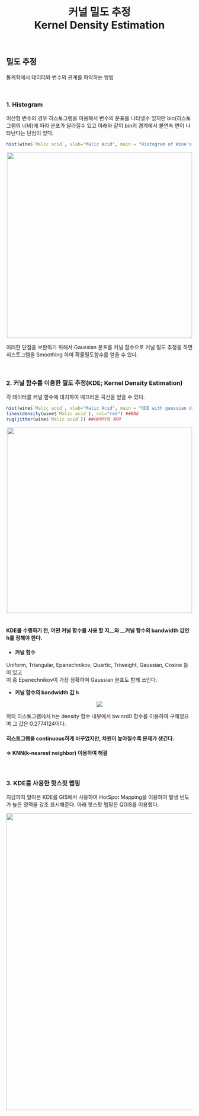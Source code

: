 # <center> 커널 밀도 추정<br>Kernel Density Estimation

<br>

## 밀도 추정

통계학에서 데이터와 변수의 관계를 파악하는 방법

<br>

### 1. Histogram

이산형 변수의 경우 히스토그램을 이용해서 변수의 분포를 나타낼수 있지만 bin(히스토그램의 너비)에 따라 분포가 달라질수 있고 아래와 같이 bin의 경계에서 불연속 면이 나타난다는 단점이 있다.



```R
hist(wine$`Malic acid`, xlab="Malic Acid", main = "Histogram of Wine's Malic Acid")
```

<center>

<img src="https://github.com/saebuck/17SeoulBigdataCampusContest/blob/master/Image/Histogram.PNG?raw=true" width="500">

</center>

이러한 단점을 보완하기 위해서 Gaussian 분포를 커널 함수으로 커널 밀도 추정을 하면 히스토그램을 Smoothing 하여 확률밀도함수를 얻을 수 있다.

<br>

### 2. 커널 함수를 이용한 밀도 추정(KDE; Kernel Density Estimation)

각 데이터를 커널 함수에 대치하여 매끄러운 곡선을 얻을 수 있다.

```R
hist(wine$`Malic acid`, xlab="Malic Acid", main = "KDE with gaussian distribution", prob=T) ## 히스토그램
lines(density(wine$`Malic acid`), col="red") ##KDE
rug(jitter(wine$`Malic acid`)) ##데이터의 위치
```

<center>

<img src="C:\Github\17SeoulBigdataCampusContest\Image\KDEwithGaussian.PNG" width="500">

</center>

<br>

#### KDE를 수행하기 전, 어떤 커널 함수를 사용 할 지__와 __커널 함수의 bandwidth 값인 h를 정해야 한다.

- __커널 함수__

Uniform, Triangular, Epanechnikov, Quartic, Triweight, Gaussian, Cosine 등이 있고<br>이 중 Epanechnikov이 가장 정확하며 Gaussian 분포도 함께 쓰인다.



- __커널 함수의 bandwidth 값 h__

<center>

<img src="C:\Github\17SeoulBigdataCampusContest\Image\KDE_h.PNG">

</center>

위의 히스토그램에서 h는 density 함수 내부에서 bw.nrd0 함수를 이용하여 구해졌으며 그 값은 0.2774124이다.



#### 히스토그램을 continuous하게 바꾸었지만, 차원이 높아질수록 문제가 생긴다.

#### => KNN(k-nearest neighbor) 이용하여 해결

<br>

### 3. KDE를 사용한 핫스팟 맵핑

지금까지 알아본 KDE를 GIS에서 사용하여 HotSpot Mapping을 이용하여 발생 빈도가 높은 영역을 강조 표시해준다. 아래 핫스팟 맵핑은 QGIS를 이용했다.

<center>

<img src="C:\Github\17SeoulBigdataCampusContest\Image\HotSpotwithKDE.PNG" width="800">

</center>